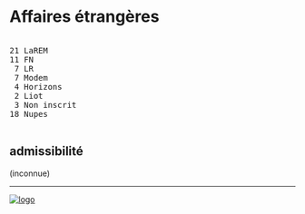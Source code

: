 Affaires étrangères
===================


<pre class="composition">

21 LaREM
11 FN
 7 LR
 7 Modem
 4 Horizons
 2 Liot
 3 Non inscrit
18 Nupes

</pre>


admissibilité
-------------

(inconnue)


<hr class="separator">

[![logo][logo]][officiel]



[logo]: https://www.assemblee-nationale.fr/var/ezflow_site/storage/images/8/8/0/9/4589088-1-fre-FR/PICTO_AFF_ETRANGERES_300x300.png
[officiel]: https://www.assemblee-nationale.fr/dyn/16/organes/commissions-permanentes/affaires-etrangeres/composition
